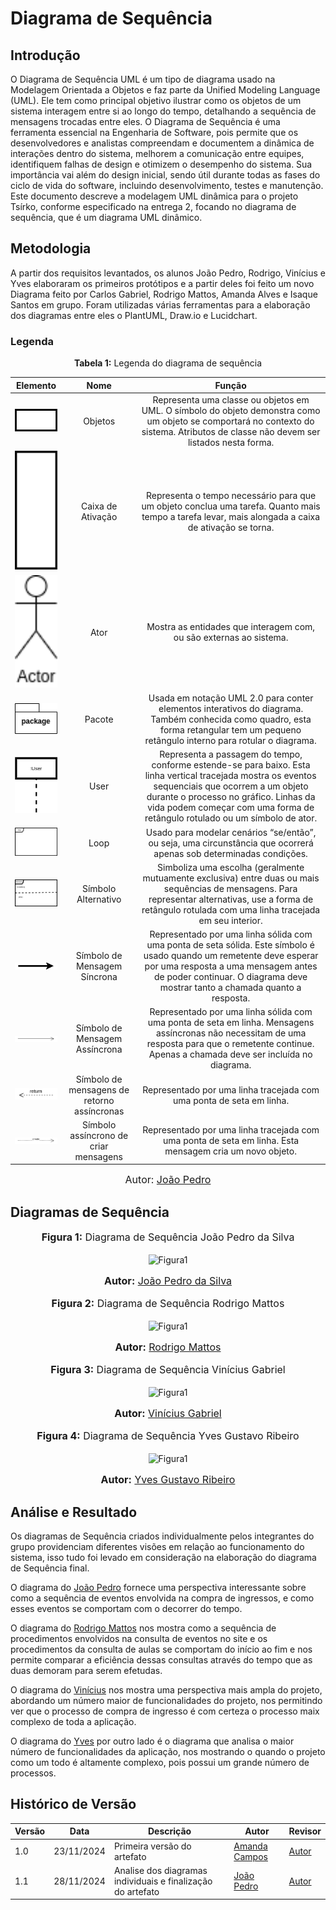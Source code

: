 # Diagrama de Sequência

## Introdução

O Diagrama de Sequência UML é um tipo de diagrama usado na Modelagem Orientada a Objetos e faz parte da Unified Modeling Language (UML). Ele tem como principal objetivo ilustrar como os objetos de um sistema interagem entre si ao longo do tempo, detalhando a sequência de mensagens trocadas entre eles. O Diagrama de Sequência é uma ferramenta essencial na Engenharia de Software, pois permite que os desenvolvedores e analistas compreendam e documentem a dinâmica de interações dentro do sistema, melhorem a comunicação entre equipes, identifiquem falhas de design e otimizem o desempenho do sistema. Sua importância vai além do design inicial, sendo útil durante todas as fases do ciclo de vida do software, incluindo desenvolvimento, testes e manutenção. Este documento descreve a modelagem UML dinâmica para o projeto Tsírko, conforme especificado na entrega 2, focando no diagrama de sequência, que é um diagrama UML dinâmico.


## Metodologia

A partir dos requisitos levantados, os alunos João Pedro, Rodrigo, Vinícius e Yves elaboraram os primeiros protótipos e a partir deles foi feito um novo Diagrama feito por Carlos Gabriel, Rodrigo Mattos, Amanda Alves e Isaque Santos em grupo. Foram utilizadas várias ferramentas para a elaboração dos diagramas entre eles o PlantUML, Draw.io e Lucidchart. 


### Legenda
<p align="center" > <font><strong>Tabela 1:</strong> Legenda do diagrama de sequência</font> <br></p>

|Elemento|Nome|Função|
|:--:|:--:|:--:|
|<img src="https://raw.githubusercontent.com/UnBArqDsw2024-2/2024.2_G9_Tsirko_Entrega_02/main/docs/assets/objeto.drawio.png" alt="Objeto" width="100px">|Objetos|Representa uma classe ou objetos em UML. O símbolo do objeto demonstra como um objeto se comportará no contexto do sistema. Atributos de classe não devem ser listados nesta forma.|
|<img src="https://raw.githubusercontent.com/UnBArqDsw2024-2/2024.2_G9_Tsirko_Entrega_02/main/docs/assets/caixaDeAtivacao.drawio.png" alt="Caixa" width="100px">|Caixa de Ativação|Representa o tempo necessário para que um objeto conclua uma tarefa. Quanto mais tempo a tarefa levar, mais alongada a caixa de ativação se torna.|
|<img src="https://raw.githubusercontent.com/UnBArqDsw2024-2/2024.2_G9_Tsirko_Entrega_02/main/docs/assets/ator.drawio.png" alt="Ator" width="100px">|Ator|Mostra as entidades que interagem com, ou são externas ao sistema.|  
|<img src="https://raw.githubusercontent.com/UnBArqDsw2024-2/2024.2_G9_Tsirko_Entrega_02/main/docs/assets/pacote.drawio.png" alt="Pacote" width="100px">|Pacote|Usada em notação UML 2.0 para conter elementos interativos do diagrama. Também conhecida como quadro, esta forma retangular tem um pequeno retângulo interno para rotular o diagrama. | 
|<img src="https://raw.githubusercontent.com/UnBArqDsw2024-2/2024.2_G9_Tsirko_Entrega_02/main/docs/assets/user.drawio.png" alt="User" width="100px">|User|Representa a passagem do tempo, conforme estende-se para baixo. Esta linha vertical tracejada mostra os eventos sequenciais que ocorrem a um objeto durante o processo no gráfico. Linhas da vida podem começar com uma forma de retângulo rotulado ou um símbolo de ator. | 
|<img src="https://raw.githubusercontent.com/UnBArqDsw2024-2/2024.2_G9_Tsirko_Entrega_02/main/docs/assets/loop.drawio.png" alt="loop" width="100px">|Loop|Usado para modelar cenários “se/então”, ou seja, uma circunstância que ocorrerá apenas sob determinadas condições. | 
|<img src="https://raw.githubusercontent.com/UnBArqDsw2024-2/2024.2_G9_Tsirko_Entrega_02/main/docs/assets/alternativo.drawio.png" alt="alternativo" width="100px">|Símbolo Alternativo|Simboliza uma escolha (geralmente mutuamente exclusiva) entre duas ou mais sequências de mensagens. Para representar alternativas, use a forma de retângulo rotulada com uma linha tracejada em seu interior. | 
|<img src="https://raw.githubusercontent.com/UnBArqDsw2024-2/2024.2_G9_Tsirko_Entrega_02/main/docs/assets/mensagemSincrona.drawio.png" alt="Mensagem Síncrona" width="100px">|Símbolo de Mensagem Síncrona|Representado por uma linha sólida com uma ponta de seta sólida. Este símbolo é usado quando um remetente deve esperar por uma resposta a uma mensagem antes de poder continuar. O diagrama deve mostrar tanto a chamada quanto a resposta. | 
|<img src="https://raw.githubusercontent.com/UnBArqDsw2024-2/2024.2_G9_Tsirko_Entrega_02/main/docs/assets/mensagemAssincrona.drawio.png" alt="Mensagem Assíncrona" width="100px">|Símbolo de Mensagem Assíncrona|Representado por uma linha sólida com uma ponta de seta em linha. Mensagens assíncronas não necessitam de uma resposta para que o remetente continue. Apenas a chamada deve ser incluída no diagrama. |
|<img src="https://raw.githubusercontent.com/UnBArqDsw2024-2/2024.2_G9_Tsirko_Entrega_02/main/docs/assets/retorno.drawio.png" alt="retorno" width="100px">|Símbolo de mensagens de retorno assíncronas|Representado por uma linha tracejada com uma ponta de seta em linha.|
|<img src="https://raw.githubusercontent.com/UnBArqDsw2024-2/2024.2_G9_Tsirko_Entrega_02/main/docs/assets/criarMensagem.drawio.png" alt="create" width="100px">|Símbolo assíncrono de criar mensagens |Representado por uma linha tracejada com uma ponta de seta em linha. Esta mensagem cria um novo objeto.|

<font size="3"><p style="text-align: center">Autor: [João Pedro](https://github.com/joaopedrodasilvarodrigues)</p></font>



## Diagramas de Sequência

<div align="center">
<font size="3"><p style="text-align: center"><b>Figura 1:</b> Diagrama de Sequência João Pedro da Silva</p></font>

![Figura1](https://raw.githubusercontent.com/UnBArqDsw2024-2/2024.2_G9_Tsirko_Entrega_02/main/docs/assets/Joao_Pedro_DiagramaDeSequencia.png)
<font size="3"><p style="text-align: center"><b>Autor:</b> <a href="https://github.com/joaopedrodasilvarodrigues">João Pedro da Silva</a></p></font> 
</div>

<div align="center">
<font size="3"><p style="text-align: center"><b>Figura 2:</b> Diagrama de Sequência Rodrigo Mattos</p></font>

![Figura1](https://raw.githubusercontent.com/UnBArqDsw2024-2/2024.2_G9_Tsirko_Entrega_02/main/docs/assets/Rodrigo_DiagramaDeSequência.png)
<font size="3"><p style="text-align: center"><b>Autor:</b> <a href="https://github.com/Rodrigomfab88">Rodrigo Mattos</a></p></font> 
</div>

<div align="center">
<font size="3"><p style="text-align: center"><b>Figura 3:</b> Diagrama de Sequência Vinícius Gabriel</p></font>

![Figura1](https://raw.githubusercontent.com/UnBArqDsw2024-2/2024.2_G9_Tsirko_Entrega_02/main/docs/assets/Vinicius_Brito_DiagramaDeSequencia.png)
<font size="3"><p style="text-align: center"><b>Autor:</b> <a href="https://github.com/vini051">Vinícius Gabriel</a></p></font> 
</div>


<div align="center">
<font size="3"><p style="text-align: center"><b>Figura 4:</b> Diagrama de Sequência Yves Gustavo Ribeiro</p></font>

![Figura1](https://raw.githubusercontent.com/UnBArqDsw2024-2/2024.2_G9_Tsirko_Entrega_02/main/docs/assets/Yves_DiagramaDeSequencia.png)
<font size="3"><p style="text-align: center"><b>Autor:</b> <a href="https://github.com/Yvestxt">Yves Gustavo Ribeiro</a></p></font> 
</div>


## Análise e Resultado

Os diagramas de Sequência criados individualmente pelos integrantes do grupo providenciam diferentes visões em relação ao funcionamento do sistema, isso tudo foi levado em consideração na elaboração do diagrama de Sequência final. 

O diagrama do [João Pedro](https://github.com/joaopedrodasilvarodrigues) fornece uma perspectiva interessante sobre como a sequência de eventos envolvida na compra de ingressos, e como esses eventos se comportam com o decorrer do tempo. 

O diagrama do [Rodrigo Mattos](https://github.com/Rodrigomfab88) nos mostra como a sequência de procedimentos envolvidos na consulta de eventos no site e os procedimentos da consulta de aulas se comportam do início ao fim e nos permite comparar a eficiência dessas consultas através do tempo que as duas demoram para serem efetudas. 

O diagrama do [Vinícius](https://github.com/vini051) nos mostra uma perspectiva mais ampla do projeto, abordando um número maior de funcionalidades do projeto, nos permitindo ver que o processo de compra de ingresso é com certeza o processo maix complexo de toda a aplicação. 

O diagrama do [Yves](https://github.com/Yvestxt) por outro lado é o diagrama que analisa o maior número de funcionalidades da aplicação, nos mostrando o quando o projeto como um todo é altamente complexo, pois possui um grande número de processos.


## Histórico de Versão
| Versão | Data       | Descrição                                      | Autor               | Revisor               |
|--------|------------|------------------------------------------------|---------------------|-----------------------|
| 1.0    | 23/11/2024 | Primeira versão do artefato | [Amanda Campos](https://github.com/acamposs) | [Autor](https://github.com/autor) |
| 1.1    | 28/11/2024 | Analise dos diagramas individuais e finalização do artefato | [João Pedro](https://github.com/joaopedrodasilvarodrigues) | [Autor](https://github.com/autor) |